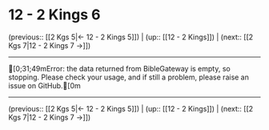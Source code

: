 # 12 - 2 Kings 6

(previous:: [[2 Kgs 5|← 12 - 2 Kings 5]]) | (up:: [[12 - 2 Kings]]) | (next:: [[2 Kgs 7|12 - 2 Kings 7 →]])

***
[0;31;49mError: the data returned from BibleGateway is empty, so stopping. Please check your usage, and if still a problem, please raise an issue on GitHub.[0m

***

(previous:: [[2 Kgs 5|← 12 - 2 Kings 5]]) | (up:: [[12 - 2 Kings]]) | (next:: [[2 Kgs 7|12 - 2 Kings 7 →]])
